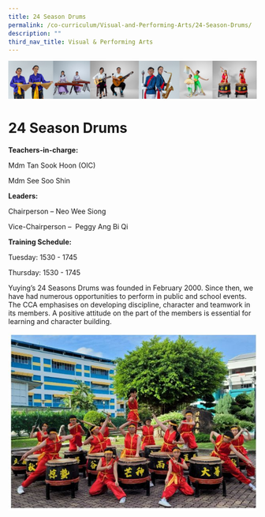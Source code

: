 ```yaml
---
title: 24 Season Drums
permalink: /co-curriculum/Visual-and-Performing-Arts/24-Season-Drums/
description: ""
third_nav_title: Visual & Performing Arts
---
```

![](/images/CCA/Collage-art.jpg)

24 Season Drums
===============

<b> Teachers-in-charge: </b>

Mdm Tan Sook Hoon (OIC)

Mdm See Soo Shin

  

<b> Leaders: </b>

Chairperson – Neo Wee Siong

Vice-Chairperson –  Peggy Ang Bi Qi

  

<b> Training Schedule: </b>

Tuesday: 1530 - 1745

Thursday: 1530 - 1745

  

Yuying’s 24 Seasons Drums was founded in February 2000. Since then, we have had numerous opportunities to perform in public and school events. The CCA emphasises on developing discipline, character and teamwork in its members. A positive attitude on the part of the members is essential for learning and character building.


![](/images/24SD.jpeg)